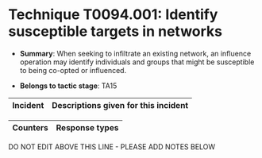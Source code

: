 # Technique T0094.001: Identify susceptible targets in networks

* **Summary**: When seeking to infiltrate an existing network, an influence operation may identify individuals and groups that might be susceptible to being co-opted or influenced.

* **Belongs to tactic stage**: TA15


| Incident | Descriptions given for this incident |
| -------- | -------------------- |



| Counters | Response types |
| -------- | -------------- |


DO NOT EDIT ABOVE THIS LINE - PLEASE ADD NOTES BELOW